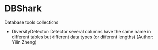 # DBShark
Database tools collections

- DiversityDetector: Detector several columns have the same name in different tables but different datatypes (or different lengths) (Author: Yilin Zheng)
